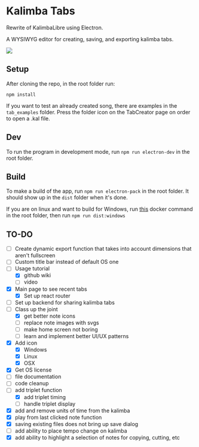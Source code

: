 # Kalimba Tabs

Rewrite of KalimbaLibre using Electron.

A WYSIWYG editor for creating, saving, and exporting kalimba tabs.

![](https://i.imgur.com/oxqmlNx.png)

## Setup

After cloning the repo, in the root folder run:

`npm install`

If you want to test an already created song, there are examples in the `tab_examples` folder. Press the folder icon on the TabCreator page on order to open a .kal file.

## Dev

To run the program in development mode, run `npm run electron-dev` in the root folder.

## Build

To make a build of the app, run `npm run electron-pack` in the root folder. It should show up in the `dist` folder when it's done.

If you are on linux and want to build for Windows, run [this](https://gist.githubusercontent.com/jamzi/aff85aa192b8addab2b560db5d849a2a/raw/70c5b6f5816cc8b743853dae7b335418faa18b1f/gistfile1.txt) docker command in the root folder, then run `npm run dist:windows`

## TO-DO

- [ ] Create dynamic export function that takes into account dimensions that aren't fullscreen
- [ ] Custom title bar instead of default OS one
- [ ] Usage tutorial
  - [x] github wiki
  - [ ] video
- [x] Main page to see recent tabs
  - [x] Set up react router
- [ ] Set up backend for sharing kalimba tabs
- [ ] Class up the joint
  - [x] get better note icons
  - [ ] replace note images with svgs
  - [ ] make home screen not boring
  - [ ] learn and implement better UI/UX patterns
- [x] Add icon
  - [x] Windows
  - [x] Linux
  - [x] OSX
- [x] Get OS license
- [ ] file documentation
- [ ] code cleanup
- [ ] add triplet function
  - [x] add triplet timing
  - [ ] handle triplet display
- [x] add and remove units of time from the kalimba
- [x] play from last clicked note function
- [x] saving existing files does not bring up save dialog
- [ ] add ability to place tempo change on kalimba
- [x] add ability to highlight a selection of notes for copying, cutting, etc
